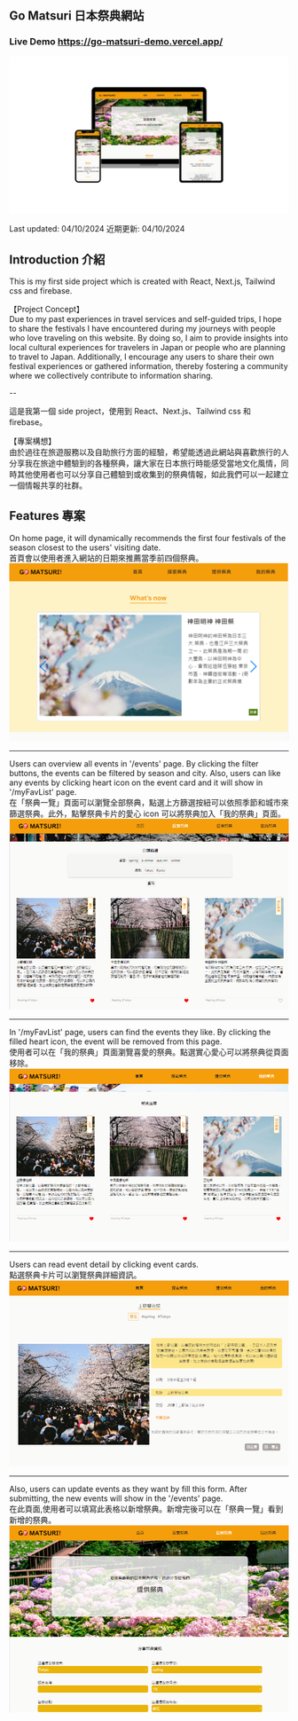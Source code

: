## Go Matsuri 日本祭典網站

### Live Demo https://go-matsuri-demo.vercel.app/

![image](/app/assets/RWD_mockup.png)

Last updated: 04/10/2024
近期更新: 04/10/2024

## Introduction 介紹

This is my first side project which is created with React, Next.js, Tailwind css and firebase.

【Project Concept】  
Due to my past experiences in travel services and self-guided trips, I hope to share the festivals I have encountered during my journeys with people who love traveling on this website. By doing so, I aim to provide insights into local cultural experiences for travelers in Japan or people who are planning to travel to Japan. Additionally, I encourage any users to share their own festival experiences or gathered information, thereby fostering a community where we collectively contribute to information sharing.

--

這是我第一個 side project，使用到 React、Next.js、Tailwind css 和 firebase。

【專案構想】  
由於過往在旅遊服務以及自助旅行方面的經驗，希望能透過此網站與喜歡旅行的人分享我在旅途中體驗到的各種祭典，讓大家在日本旅行時能感受當地文化風情，同時其他使用者也可以分享自己體驗到或收集到的祭典情報，如此我們可以一起建立一個情報共享的社群。

## Features 專案

On home page, it will dynamically recommends the first four festivals of the season closest to the users' visiting date.  
首頁會以使用者進入網站的日期來推薦當季前四個祭典。
![image](/app/assets/homePage.png)

---

Users can overview all events in '/events' page. By clicking the filter buttons, the events can be filtered by season and city.
Also, users can like any events by clicking heart icon on the event card and it will show in '/myFavList' page.  
在「祭典一覽」頁面可以瀏覽全部祭典，點選上方篩選按紐可以依照季節和城市來篩選祭典。此外，點擊祭典卡片的愛心 icon 可以將祭典加入「我的祭典」頁面。
![image](/app/assets/eventPage.png)

---

In '/myFavList' page, users can find the events they like. By clicking the filled heart icon, the event will be removed from this page.  
使用者可以在「我的祭典」頁面瀏覽喜愛的祭典。點選實心愛心可以將祭典從頁面移除。
![image](/app/assets/myFavListPage.png)

---

Users can read event detail by clicking event cards.  
點選祭典卡片可以瀏覽祭典詳細資訊。
![image](/app/assets/eventDetailPage.png)

---

Also, users can update events as they want by fill this form. After submitting, the new events will show in the '/events' page.  
在此頁面,使用者可以填寫此表格以新增祭典。新增完後可以在「祭典一覽」看到新增的祭典。
![image](/app/assets/postEventPage.png)
